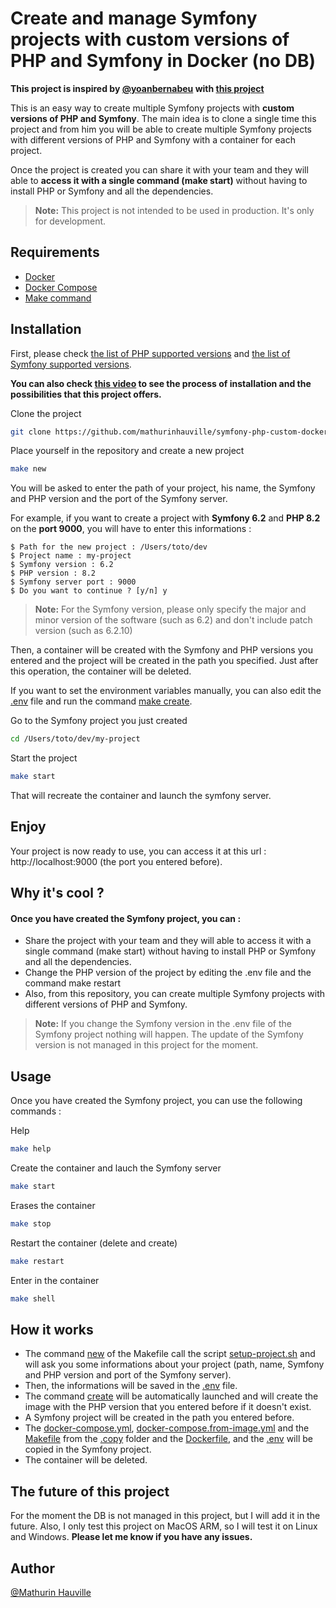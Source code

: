 # Create and manage Symfony projects with custom versions of PHP and Symfony in Docker (no DB)

**This project is inspired by [@yoanbernabeu](https://github.com/yoanbernabeu) with [this project](https://github.com/yoanbernabeu/symfony6-php8-in-docker-compose)**

This is an easy way to create multiple Symfony projects with **custom versions of PHP and Symfony**. The main idea is to clone a single time this project and from him you will be able to create multiple Symfony projects with different versions of PHP and Symfony with a container for each project. 

Once the project is created you can share it with your team and they will able to **access it with a single command (make start)** without having to install PHP or Symfony and all the dependencies.

> **Note:** This project is not intended to be used in production. It's only for development.

## Requirements

- [Docker](https://docs.docker.com/get-docker/)
- [Docker Compose](https://docs.docker.com/compose/install/)
- [Make command](https://www.gnu.org/software/make/)
  

## Installation

First, please check [the list of PHP supported versions](https://www.php.net/supported-versions.php) and [the list of Symfony supported versions](https://symfony.com/releases).

**You can also check [this video](https://www.youtube.com/watch?v=Qws83k1iwS4) to see the process of installation and the possibilities that this project offers.**

Clone the project

```bash
git clone https://github.com/mathurinhauville/symfony-php-custom-docker.git
```

Place yourself in the repository and create a new project

```bash
make new
```

You will be asked to enter the path of your project, his name, the Symfony and PHP version and the port of the Symfony server.

For example, if you want to create a project with **Symfony 6.2** and **PHP 8.2** on the **port 9000**, you will have to enter this informations :

```
$ Path for the new project : /Users/toto/dev
$ Project name : my-project
$ Symfony version : 6.2
$ PHP version : 8.2
$ Symfony server port : 9000
$ Do you want to continue ? [y/n] y
```
>**Note:** For the Symfony version, please only specify the major and minor version of the software (such as 6.2) and don't include patch version (such as 6.2.10)

Then, a container will be created with the Symfony and PHP versions you entered and the project will be created in the path you specified.
Just after this operation, the container will be deleted.

If you want to set the environment variables manually, you can also edit the [.env](https://github.com/mathurinhauville/symfony-php-custom-docker/blob/main/.env) file and run the command [make create](https://github.com/mathurinhauville/symfony-php-custom-docker/blob/main/Makefile?plain=1#22).

Go to the Symfony project you just created

```bash
cd /Users/toto/dev/my-project
```

Start the project

```bash
make start
```
That will recreate the container and launch the symfony server.

## Enjoy
Your project is now ready to use, you can access it at this url : http://localhost:9000 (the port you entered before).

## Why it's cool ?
#### Once you have created the Symfony project, you can :
- Share the project with your team and they will able to access it with a single command (make start) without having to install PHP or Symfony and all the dependencies.
- Change the PHP version of the project by editing the .env file and the command make restart 
- Also, from this repository, you can create multiple Symfony projects with different versions of PHP and Symfony.

>**Note:** If you change the Symfony version in the .env file of the Symfony project nothing will happen. The update of the Symfony version is not managed in this project for the moment.


## Usage
Once you have created the Symfony project, you can use the following commands :

Help
```bash
make help
```
Create the container and lauch the Symfony server
```bash
make start
```
Erases the container
```bash
make stop
```
Restart the container (delete and create)
```bash
make restart
```
Enter in the container
```bash
make shell
```
## How it works

- The command [new](https://github.com/mathurinhauville/symfony-php-custom-docker/blob/main/Makefile?plain=1#18) of the Makefile call the script [setup-project.sh](https://github.com/mathurinhauville/symfony-php-custom-docker/blob/main/scripts/setup-project.sh) and will ask you some informations about your project (path, name, Symfony and PHP version and port of the Symfony server). 
- Then, the informations will be saved in the [.env](https://github.com/mathurinhauville/symfony-php-custom-docker/blob/main/.env) file.
- The command [create](https://github.com/mathurinhauville/symfony-php-custom-docker/blob/main/Makefile?plain=1#22) will be automatically launched and will create the image with the PHP version that you entered before if it doesn't exist.
- A Symfony project will be created in the path you entered before.
- The [docker-compose.yml](https://github.com/mathurinhauville/symfony-php-custom-docker/blob/main/.copy/docker-compose.yml), [docker-compose.from-image.yml](https://github.com/mathurinhauville/symfony-php-custom-docker/blob/main/.copy/docker-compose.from-image.yml) and the [Makefile](https://github.com/mathurinhauville/symfony-php-custom-docker/blob/main/.copy/Makefile) from the [.copy](https://github.com/mathurinhauville/symfony-php-custom-docker/blob/main/.copy) folder and the [Dockerfile](https://github.com/mathurinhauville/symfony-php-custom-docker/blob/main/php-symfony/Dockerfile), and the [.env](https://github.com/mathurinhauville/symfony-php-custom-docker/blob/main/.env) will be copied in the Symfony project.
- The container will be deleted.

## The future of this project
For the moment the DB is not managed in this project, but I will add it in the future.
Also, I only test this project on MacOS ARM, so I will test it on Linux and Windows. **Please let me know if you have any issues.**

## Author 
[@Mathurin Hauville](https://github.com/mathurinhauville)

